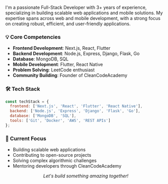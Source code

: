 I'm a passionate Full-Stack Developer with 3+ years of experience, specializing in building scalable web applications and mobile solutions. My expertise spans across web and mobile development, with a strong focus on creating robust, efficient, and user-friendly applications.

### 💡 Core Competencies

- **Frontend Development**: Next.js, React, Flutter
- **Backend Development**: Node.js, Express, Django, Flask, Go
- **Database**: MongoDB, SQL
- **Mobile Development**: Flutter, React Native
- **Problem Solving**: LeetCode enthusiast
- **Community Building**: Founder of CleanCodeAcademy

### 🛠️ Tech Stack

```javascript
const techStack = {
  frontend: ['Next.js', 'React', 'Flutter', 'React Native'],
  backend: ['Node.js', 'Express', 'Django', 'Flask', 'Go'],
  database: ['MongoDB', 'SQL'],
  tools: ['Git', 'Docker', 'AWS', 'REST APIs']
};
```

 <!-- ### 📫 Let's Connect! -->

<div align="left">
<!--   <a href="mailto:tamiratkebede120@gmail.com">
    <img src="https://img.shields.io/badge/Email-blue?style=for-the-badge" alt="Email">
  </a> -->
<!--   <a href="https://flowcv.com/resume/7ov4mtn735/">
    <img src="https://img.shields.io/badge/Resume-green?style=for-the-badge" alt="Resume">
  </a>
<!--   <a href="https://t.me/cleancodeacademy/">
    <img src="https://img.shields.io/badge/Telegram_Community-blue?style=for-the-badge" alt="Telegram">
  </a> --> 
<!-- </div> -->

### 🎯 Current Focus

- Building scalable web applications
- Contributing to open-source projects
- Solving complex algorithmic challenges
- Mentoring developers through CleanCodeAcademy


<div align="center">
  <i>Let's build something amazing together!</i>
</div> 
